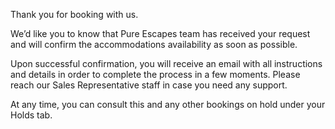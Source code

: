 Thank you for booking with us.

We’d like you to know that Pure Escapes team has received your request and will confirm the accommodations availability as soon as possible.
 
Upon successful confirmation, you will receive an email with all instructions and details in order to complete the process in a few moments. Please reach our Sales Representative staff in case you need any support.

At any time, you can consult this and any other bookings on hold under your Holds tab.